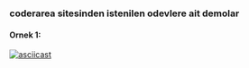 ###  coderarea sitesinden istenilen odevlere ait demolar

#### Ornek 1: 

[![asciicast](https://asciinema.org/a/SmM9xNxjOtdLZLjgtzCpxX5OV.png)](https://asciinema.org/a/SmM9xNxjOtdLZLjgtzCpxX5OV)
